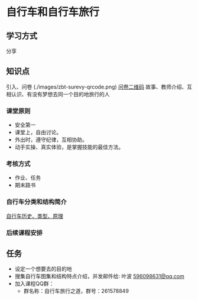 # 自行车和自行车旅行

## 学习方式
分享
## 知识点
引入、问卷
(./images/zbt-surevy-qrcode.png)
[问卷二维码](./images/zbt-surevy-qrcode.png)
故事、教师介绍、互相认识、有没有梦想去同一个目的地旅行的人

### 课堂原则
* 安全第一
* 课堂上，自由讨论。
* 外出时，遵守纪律，互相协助。
* 动手实操、真实体验，是掌握技能的最佳方法。

### 考核方式
* 作业、任务
* 期末路书

### 自行车分类和结构简介
[自行车历史、类型、原理](https://en.wikipedia.org/wiki/Bicycle)

### 后续课程安排

## 任务
- 设定一个想要去的目的地
- 搜集自行车图集和结构特点介绍，并发邮件给: 叶波 596098631@qq.com
- 加入课程QQ群：
  * 群名称：自行车旅行之道，群号：261578849
